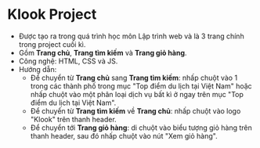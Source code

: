 # Klook Project
- Được tạo ra trong quá trình học môn Lập trình web và là 3 trang chính trong project cuối kì.  
- Gồm **Trang chủ**, **Trang tìm kiếm** và **Trang giỏ hàng**.  
- Công nghệ: HTML, CSS và JS.  
- Hướng dẫn:  
  + Để chuyển từ **Trang chủ** sang **Trang tìm kiếm**: nhấp chuột vào 1 trong các thành phố trong mục "Top điểm du lịch tại Việt Nam" hoặc nhấp chuột vào một phân loại dịch vụ bất kì ở ngay trên mục "Top điểm du lịch tại Việt Nam".
  + Để chuyển từ **Trang tìm kiếm** về **Trang chủ**: nhấp chuột vào logo "Klook" trên thanh header.
  + Để chuyển tới **Trang giỏ hàng**: di chuột vào biểu tượng giỏ hàng trên thanh header, sau đó nhấp chuột vào nút "Xem giỏ hàng".

